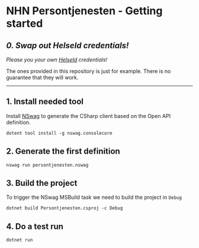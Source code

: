﻿# NHN Persontjenesten - Getting started

## _0. Swap out HelseId credentials!_
_Please you your own [HelseId](https://selvbetjening.nhn.no/) credentials!_

The ones provided in this repository is just for example.
There is no guarantee that they will work.

---

## 1. Install needed tool
Install [NSwag](https://github.com/RicoSuter/NSwag) to generate the CSharp client based on the Open API definition.

```
dotent tool install -g nswag.consolecore
```

## 2. Generate the first definition

```
nswag run persontjenesten.nswag
```

## 3. Build the project
To trigger the NSwag MSBuild task we need to build the project in `Debug`

```
dotnet build Persontjenesten.csproj -c Debug
```

## 4. Do a test run

```
dotnet run
```
